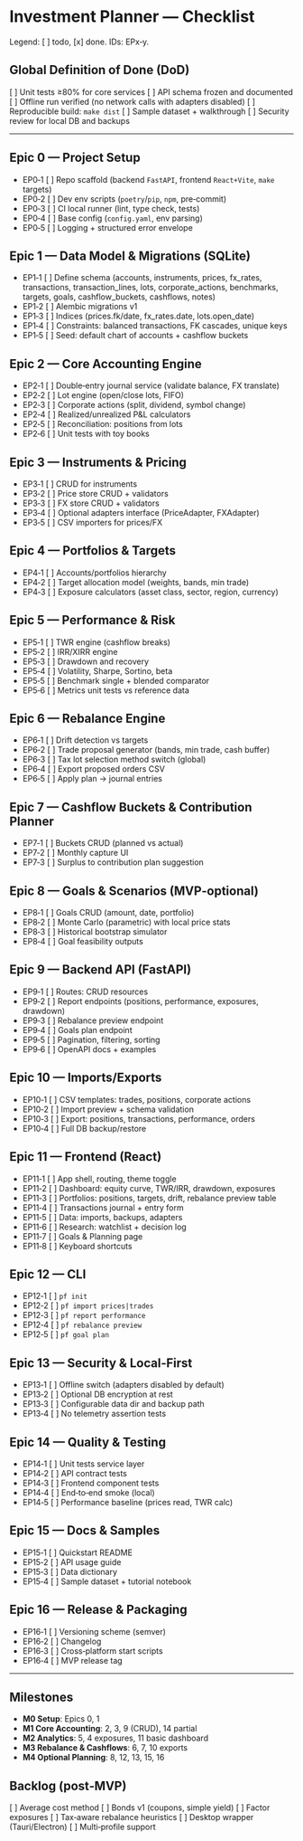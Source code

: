 # Investment Planner — Checklist&#x20;

Legend: [ ] todo, [x] done. IDs: EPx‑y.

## Global Definition of Done (DoD)

[ ] Unit tests ≥80% for core services
[ ] API schema frozen and documented
[ ] Offline run verified (no network calls with adapters disabled)
[ ] Reproducible build: `make dist`
[ ] Sample dataset + walkthrough
[ ] Security review for local DB and backups

---

## Epic 0 — Project Setup

- EP0‑1 [ ] Repo scaffold (backend `FastAPI`, frontend `React+Vite`, `make` targets)
- EP0‑2 [ ] Dev env scripts (`poetry`/`pip`, `npm`, pre‑commit)
- EP0‑3 [ ] CI local runner (lint, type check, tests)
- EP0‑4 [ ] Base config (`config.yaml`, env parsing)
- EP0‑5 [ ] Logging + structured error envelope

## Epic 1 — Data Model & Migrations (SQLite)

- EP1‑1 [ ] Define schema (accounts, instruments, prices, fx\_rates, transactions, transaction\_lines, lots, corporate\_actions, benchmarks, targets, goals, cashflow\_buckets, cashflows, notes)
- EP1‑2 [ ] Alembic migrations v1
- EP1‑3 [ ] Indices (prices.fk/date, fx\_rates.date, lots.open\_date)
- EP1‑4 [ ] Constraints: balanced transactions, FK cascades, unique keys
- EP1‑5 [ ] Seed: default chart of accounts + cashflow buckets

## Epic 2 — Core Accounting Engine

- EP2‑1 [ ] Double‑entry journal service (validate balance, FX translate)
- EP2‑2 [ ] Lot engine (open/close lots, FIFO)
- EP2‑3 [ ] Corporate actions (split, dividend, symbol change)
- EP2‑4 [ ] Realized/unrealized P&L calculators
- EP2‑5 [ ] Reconciliation: positions from lots
- EP2‑6 [ ] Unit tests with toy books

## Epic 3 — Instruments & Pricing

- EP3‑1 [ ] CRUD for instruments
- EP3‑2 [ ] Price store CRUD + validators
- EP3‑3 [ ] FX store CRUD + validators
- EP3‑4 [ ] Optional adapters interface (PriceAdapter, FXAdapter)
- EP3‑5 [ ] CSV importers for prices/FX

## Epic 4 — Portfolios & Targets

- EP4‑1 [ ] Accounts/portfolios hierarchy
- EP4‑2 [ ] Target allocation model (weights, bands, min trade)
- EP4‑3 [ ] Exposure calculators (asset class, sector, region, currency)

## Epic 5 — Performance & Risk

- EP5‑1 [ ] TWR engine (cashflow breaks)
- EP5‑2 [ ] IRR/XIRR engine
- EP5‑3 [ ] Drawdown and recovery
- EP5‑4 [ ] Volatility, Sharpe, Sortino, beta
- EP5‑5 [ ] Benchmark single + blended comparator
- EP5‑6 [ ] Metrics unit tests vs reference data

## Epic 6 — Rebalance Engine

- EP6‑1 [ ] Drift detection vs targets
- EP6‑2 [ ] Trade proposal generator (bands, min trade, cash buffer)
- EP6‑3 [ ] Tax lot selection method switch (global)
- EP6‑4 [ ] Export proposed orders CSV
- EP6‑5 [ ] Apply plan → journal entries

## Epic 7 — Cashflow Buckets & Contribution Planner

- EP7‑1 [ ] Buckets CRUD (planned vs actual)
- EP7‑2 [ ] Monthly capture UI
- EP7‑3 [ ] Surplus to contribution plan suggestion

## Epic 8 — Goals & Scenarios (MVP‑optional)

- EP8‑1 [ ] Goals CRUD (amount, date, portfolio)
- EP8‑2 [ ] Monte Carlo (parametric) with local price stats
- EP8‑3 [ ] Historical bootstrap simulator
- EP8‑4 [ ] Goal feasibility outputs

## Epic 9 — Backend API (FastAPI)

- EP9‑1 [ ] Routes: CRUD resources
- EP9‑2 [ ] Report endpoints (positions, performance, exposures, drawdown)
- EP9‑3 [ ] Rebalance preview endpoint
- EP9‑4 [ ] Goals plan endpoint
- EP9‑5 [ ] Pagination, filtering, sorting
- EP9‑6 [ ] OpenAPI docs + examples

## Epic 10 — Imports/Exports

- EP10‑1 [ ] CSV templates: trades, positions, corporate actions
- EP10‑2 [ ] Import preview + schema validation
- EP10‑3 [ ] Export: positions, transactions, performance, orders
- EP10‑4 [ ] Full DB backup/restore

## Epic 11 — Frontend (React)

- EP11‑1 [ ] App shell, routing, theme toggle
- EP11‑2 [ ] Dashboard: equity curve, TWR/IRR, drawdown, exposures
- EP11‑3 [ ] Portfolios: positions, targets, drift, rebalance preview table
- EP11‑4 [ ] Transactions journal + entry form
- EP11‑5 [ ] Data: imports, backups, adapters
- EP11‑6 [ ] Research: watchlist + decision log
- EP11‑7 [ ] Goals & Planning page
- EP11‑8 [ ] Keyboard shortcuts

## Epic 12 — CLI

- EP12‑1 [ ] `pf init`
- EP12‑2 [ ] `pf import prices|trades`
- EP12‑3 [ ] `pf report performance`
- EP12‑4 [ ] `pf rebalance preview`
- EP12‑5 [ ] `pf goal plan`

## Epic 13 — Security & Local‑First

- EP13‑1 [ ] Offline switch (adapters disabled by default)
- EP13‑2 [ ] Optional DB encryption at rest
- EP13‑3 [ ] Configurable data dir and backup path
- EP13‑4 [ ] No telemetry assertion tests

## Epic 14 — Quality & Testing

- EP14‑1 [ ] Unit tests service layer
- EP14‑2 [ ] API contract tests
- EP14‑3 [ ] Frontend component tests
- EP14‑4 [ ] End‑to‑end smoke (local)
- EP14‑5 [ ] Performance baseline (prices read, TWR calc)

## Epic 15 — Docs & Samples

- EP15‑1 [ ] Quickstart README
- EP15‑2 [ ] API usage guide
- EP15‑3 [ ] Data dictionary
- EP15‑4 [ ] Sample dataset + tutorial notebook

## Epic 16 — Release & Packaging

- EP16‑1 [ ] Versioning scheme (semver)
- EP16‑2 [ ] Changelog
- EP16‑3 [ ] Cross‑platform start scripts
- EP16‑4 [ ] MVP release tag

---

## Milestones

- **M0 Setup**: Epics 0, 1
- **M1 Core Accounting**: 2, 3, 9 (CRUD), 14 partial
- **M2 Analytics**: 5, 4 exposures, 11 basic dashboard
- **M3 Rebalance & Cashflows**: 6, 7, 10 exports
- **M4 Optional Planning**: 8, 12, 13, 15, 16

## Backlog (post‑MVP)

[ ] Average cost method
[ ] Bonds v1 (coupons, simple yield)
[ ] Factor exposures
[ ] Tax‑aware rebalance heuristics
[ ] Desktop wrapper (Tauri/Electron)
[ ] Multi‑profile support
